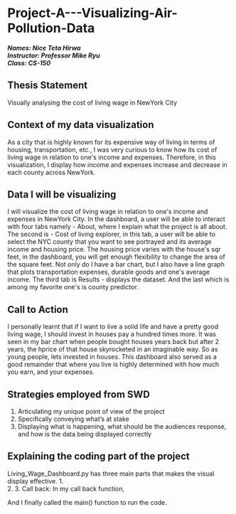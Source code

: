 # Project-A---Visualizing-Air-Pollution-Data

***Names: Nice Teta Hirwa*** <br />
***Instructor: Professor Mike Ryu*** <br />
***Class: CS-150*** <br />


## Thesis Statement
Visually analysing the cost of living wage in NewYork City 

## Context of my data visualization
As a city that is highly known for its expensive way of living in terms of housing, transportation, etc., I was very curious to know how 
its cost of living wage in relation to one's income and expenses. Therefore, in this visualization, I display how income and expenses increase
and decrease in each county across NewYork. 

## Data I will be visualizing
I will visualize the cost of living wage in relation to one's income and expenses in NewYork City. In the dashboard, a user will be able to interact with four tabs namely - About, where I explain what the project is all about.
The second is - Cost of living explorer, in this tab, a user will be able to select the NYC county that you want to see portrayed and its
average income and housing price. The housing price varies with the house's sqr feet, in the dashboard, you will get enough flexibility to 
change the area of the square feet. Not only do I have a bar chart, but I also have a line graph that plots transportation expenses, 
durable goods and one's average income. The third tab is Results - displays the dataset. And the last which is among my favorite one's is 
county predictor. 

## Call to Action
I personally learnt that if I want to live a solid life and have a pretty good living wage, I should invest in houses pay a hundred times more. It was seen in my bar chart when people 
bought houses years back but after 2 years, the hprice of that house skyrocketed in an imaginable way. So as young people, lets invested in houses.
This dashboard also served as a good remainder that where you live is highly determined with how much you earn, and your expenses. 

## Strategies employed from SWD
1.  Articulating my unique point of view of the project
2. Specifically conveying what’s at stake
3. Displaying what is happening, what should be the audiences response, and how is the data being displayed correctly

## Explaining the coding part of the project
Living_Wage_Dashboard.py has three main parts that makes the visual display effective. 
1.  
2. 
3. Call back: In my call back function, 

And I finally called the main() function to run the code.

